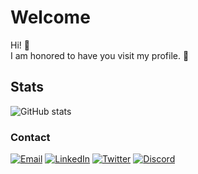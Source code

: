# Welcome

Hi! 👋
<br/>
I am honored to have you visit my profile. 🥰
## Stats
![GitHub stats](https://github-readme-stats.vercel.app/api?username=tahamansoor&show_icons=true&theme=dark#gh-dark-mode-only)
<br/>
<h3/>Contact</h3>

[![Email](https://img.shields.io/badge/Email-thacomc@gmail.com-%231DA1F2?style=for-the-badge&logo=mail.ru&logoColor=white)](mailto:thacomc@gmail.com)
[![LinkedIn](https://img.shields.io/badge/LinkedIn-Taha%20Mansoor-%231DA1F2?style=for-the-badge&logo=linkedin&logoColor=white)](https://www.linkedin.com/in/tahamansoor1/)
[![Twitter](https://img.shields.io/badge/Twitter-@tahamansoor16-%231DA1F2?style=for-the-badge&logo=twitter&logoColor=white)](https://twitter.com/tahamansoor16)
[![Discord](https://img.shields.io/badge/Discord-Taha%20Mansoor-%231DA1F2?style=for-the-badge&logo=discord&logoColor=white)](https://discord.com/invite/TGDJTdMNn3)

<!---
tahamansoor/tahamansoor is a ✨ special ✨ repository because its `README.md` (this file) appears on your GitHub profile.
You can click the Preview link to take a look at your changes.
--->

